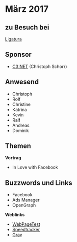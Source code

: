 # März 2017

## zu Besuch bei 

[Ligatura](http://www.ligatura.co/)

## Sponsor

* [C3:NET](https://c3net.de/) (Christoph Schorr)

## Anwesend

* Christoph
* Rolf
* Christine
* Katrina
* Kevin
* Ralf
* Andreas
* Dominik


## Themen

**Vortrag** 
 
* In Love with Facebook

## Buzzwords und Links

* Facebook
* Ads Manager
* OpenGraph

**Weblinks**

* [WebPageTest](https://www.webpagetest.org/)
* [Speedtracker](https://speedtracker.org/)
* [Grav](https://getgrav.org/)

